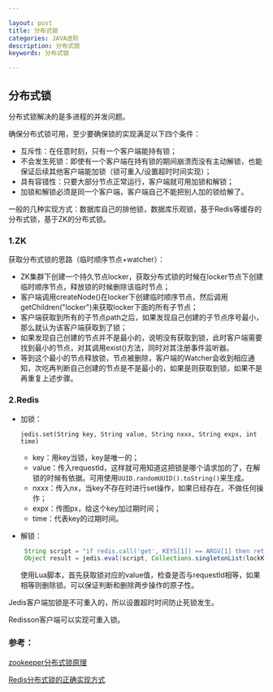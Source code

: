 ```yaml
---

layout: post
title: 分布式锁
categories: JAVA进阶
description: 分布式锁
keywords: 分布式锁

---
```


## 分布式锁

分布式锁解决的是多进程的并发问题。

确保分布式锁可用，至少要确保锁的实现满足以下四个条件：

- 互斥性：在任意时刻，只有一个客户端能持有锁；
- 不会发生死锁：即使有一个客户端在持有锁的期间崩溃而没有主动解锁，也能保证后续其他客户端能加锁（锁可重入/设置超时时间实现）；
- 具有容错性：只要大部分节点正常运行，客户端就可用加锁和解锁；
- 加锁和解锁必须是同一个客户端，客户端自己不能把别人加的锁给解了。

一般的几种实现方式：数据库自己的排他锁，数据库乐观锁，基于Redis等缓存的分布式锁，基于ZK的分布式锁。

### 1.ZK

获取分布式锁的思路（临时顺序节点+watcher）：

- ZK集群下创建一个持久节点locker，获取分布式锁的时候在locker节点下创建临时顺序节点，释放锁的时候删除该临时节点；
- 客户端调用createNode()在locker下创建临时顺序节点，然后调用getChildren("locker")来获取locker下面的所有子节点；
- 客户端获取到所有的子节点path之后，如果发现自己创建的子节点序号最小，那么就认为该客户端获取到了锁；
- 如果发现自己创建的节点并不是最小的，说明没有获取到锁，此时客户端需要找到最小的节点，对其调用exist()方法，同时对其注册事件监听器。
- 等到这个最小的节点释放锁，节点被删除，客户端的Watcher会收到相应通知，次吃再判断自己创建的节点是不是最小的，如果是则获取到锁，如果不是再重复上述步骤。

### 2.Redis

- 加锁：

  `jedis.set(String key, String value, String nxxx, String expx, int time)`

  - key：用key当锁，key是唯一的；
  - value：传入requestId，这样就可用知道这把锁是哪个请求加的了，在解锁的时候有依据。可用使用`UUID.randomUUID().toString()`来生成。
  - nxxx：传入nx，当key不存在时进行set操作，如果已经存在，不做任何操作；
  - expx：传图px，给这个key加过期时间；
  - time：代表key的过期时间。

- 解锁：

  ```java
   String script = "if redis.call('get', KEYS[1]) == ARGV[1] then return redis.call('del', KEYS[1]) else return 0 end";
   Object result = jedis.eval(script, Collections.singletonList(lockKey), Collections.singletonList(requestId));
  ```

  使用Lua脚本，首先获取锁对应的value值，检查是否与requestId相等，如果相等则删除锁。可以保证判断和删除两步操作的原子性。

Jedis客户端加锁是不可重入的，所以设置超时时间防止死锁发生。

Redisson客户端可以实现可重入锁。

### 参考：

[zookeeper分布式锁原理](https://www.cnblogs.com/linjiqin/p/6052031.html)

[Redis分布式锁的正确实现方式](http://wudashan.com/2017/10/23/Redis-Distributed-Lock-Implement/)